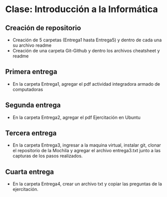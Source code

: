 # Clase: Introducción a la Informática
## Creación de repositorio
- Creación de 5 carpetas (Entrega1 hasta Entrega5) y dentro de cada una su archivo readme
- Creación de una carpeta Git-Github y dentro los archivos cheatsheet y readme

## Primera entrega 
- En la carpeta Entrega1, agregar el pdf actividad integradora armado de computadoras

## Segunda entrega
- En la carpeta Entrega2, agregar el pdf Ejercitación en Ubuntu

## Tercera entrega
- En la carpeta Entrega3, ingresar a la maquina virtual, instalar git, clonar el repositorio de la Mochila y agregar el archivo entrega3.txt junto a las capturas de los pasos realizados. 

## Cuarta entrega
- En la carpeta Entrega4, crear un archivo txt y copiar las preguntas de la ejercitación.

